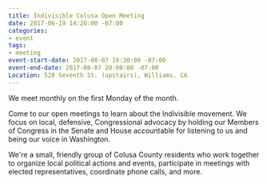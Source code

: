 ```yaml
---
title: Indivisible Colusa Open Meeting
date: 2017-06-19 14:20:00 -07:00
categories:
- event
tags:
- meeting
event-start-date: 2017-08-07 18:30:00 -07:00
event-end-date: 2017-08-07 20:00:00 -07:00
Location: 528 Seventh St. (upstairs), Williams, CA
---
```


We meet monthly on the first Monday of the month. 

Come to our open meetings to learn about the Indivisible movement. We focus on local, defensive, Congressional advocacy by holding our Members of Congress in the Senate and House accountable for listening to us and being our voice in Washington. 

We're a small, friendly group of Colusa County residents who work together to organize local political actions and events, participate in meetings with elected representatives, coordinate phone calls, and more.
